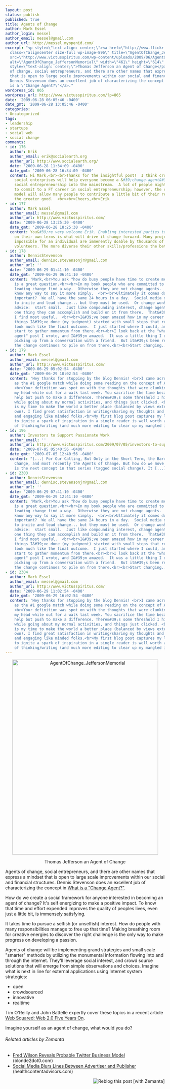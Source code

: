 ```yaml
---
layout: post
status: publish
published: true
title: Agents of Change
author: Mark Essel
author_login: messel
author_email: messel@gmail.com
author_url: http://messel.myopenid.com/
excerpt: "<p style=\"text-align: center;\"><a href=\"http://www.flickr.com/photos/nostri-imago/\"><img
  class=\"aligncenter size-full wp-image-896\" title=\"AgentOfChange_JeffersonMemorial\"
  src=\"http://www.victusspiritus.com/wp-content/uploads/2009/06/AgentOfChange_JeffersonMemorial.jpg\"
  alt=\"AgentOfChange_JeffersonMemorial\" width=\"461\" height=\"614\" /></a></p>\r\n<p
  style=\"text-align: center;\">Thomas Jefferson an Agent of Change</p>\r\n\r\nAgents
  of change, social entrepreneurs, and there are other names that express a mindset
  that is open to large scale improvements within our social and financial structures.
  Dennis Stevenson does an excellent job of characterizing the concept in <a href=\"http://it.toolbox.com/blogs/original-thinking/what-is-a-change-agent-23764\">What
  is a \"Change Agent?\"</a>."
wordpress_id: 865
wordpress_url: http://www.victusspiritus.com/?p=865
date: '2009-06-28 06:05:46 -0400'
date_gmt: '2009-06-28 13:05:46 -0400'
categories:
- Uncategorized
tags:
- leadership
- startups
- social web
- social change
comments:
- id: 176
  author: Erik
  author_email: erik@socialearth.org
  author_url: http://www.socialearth.org/
  date: '2009-06-28 11:34:09 -0400'
  date_gmt: '2009-06-28 16:34:09 -0400'
  content: Hi Mark,<br><br>Thanks for the insightful post!  I think crowd-sourcing
    social enterprises will help everyone become a &#39;change-agent&#39; and bring
    social entrepreneurship into the mainstream.  A lot of people might not be able
    to commit to a FT career in social entrepreneurship; however, the crowd-sourced
    model will allow many people to contribute a little bit of their resources to
    the greater good.  <br><br>Cheers,<br>Erik
- id: 177
  author: Mark Essel
  author_email: messel@gmail.com
  author_url: http://www.victusspiritus.com/
  date: '2009-06-28 13:25:30 -0400'
  date_gmt: '2009-06-28 18:25:30 -0400'
  content: You&#39;re very welcome Erik. Enabling interested parties to contribute
    on their own terms is what will drive it change forward. Many projects that were
    impossible for an individual are immenently doable by thousands of enthusiastic
    volunteers. The more diverse their other skills/professions the better!
- id: 178
  author: DennisStevenson
  author_email: dennisc.stevensonjr@gmail.com
  author_url: ''
  date: '2009-06-29 01:41:10 -0400'
  date_gmt: '2009-06-29 06:41:10 -0400'
  content: 'Mark,<br>You ask "how do busy people have time to create meaningful change?"  This
    is a great question.<br><br>In my book people who are committed to change and
    leading change find a way.  Otherwise they are not change agents.  I don&#39;t
    know any way to say it more simply.  <br><br>Ultimately it comes down to priorities.  What&#39;s
    important?  We all have the same 24 hours in a day.  Social media gives us tools
    to incite and lead change... but they must be used.  Or change won&#39;t happen.<br><br>My
    advice:  start small.  Just like compounding interest, change agents begin with
    one thing they can accomplish and build on it from there.  That&#39;s a strategy
    I find most useful.  <br><br>I&#39;ve been amazed how in my career all the great
    things I&#39;ve done (my judgment) started with small steps that really didn&#39;t
    look much like the final outcome.  I just started where I could, and let my intentions
    start to gather momentum from there.<br><br>I look back at the "what is a change
    agent" post I wrote, and I&#39;m amazed.  It was a little thing I did one day,
    picking up from a conversation with a friend.  But it&#39;s been read many times...
    the change continues to pile on from there.<br><br>Start changing...'
- id: 179
  author: Mark Essel
  author_email: messel@gmail.com
  author_url: http://www.victusspiritus.com/
  date: '2009-06-29 05:02:54 -0400'
  date_gmt: '2009-06-29 10:02:54 -0400'
  content: 'Hey thanks for stopping by the blog Dennis! <br>I came across your post
    as the #1 google match while doing some reading on the concept of Agents of Change.
    <br>Your definition was spot on with the thoughts that were clunking around in
    my head while out for a walk last week. You sacrifice the time because you can&#39;t
    help but push to make a difference. There&#39;s some threshold I hit last year
    while going about my normal activities, and things just clicked. <br>This is it.<br>This
    is my time to make the world a better place (balanced by views external to my
    own). I find great satisfaction in writing/sharing my thoughts and interacting
    and engaging like minded folks.<br>My first blog post captures my long term plan,
    to ignite a spark of inspiration in a single reader is well worth all the hours
    of thinking/writing (and much more editing to clear up my mangled ideas).'
- id: 196
  author: Investors to Support Passionate Work
  author_email: ''
  author_url: http://www.victusspiritus.com/2009/07/05/investors-to-support-passionate-work/
  date: '2009-07-05 05:40:56 -0400'
  date_gmt: '2009-07-05 12:40:56 -0400'
  content: "[...] For Our Calling, But Only in the Short Term, the Barriers to Social
    Change, and most recently the Agents of Change. But how do we move forward? This
    is the next concept in that series (tagged social change). It [...]"
- id: 2303
  author: DennisStevenson
  author_email: dennisc.stevensonjr@gmail.com
  author_url: ''
  date: '2009-06-29 07:41:10 -0400'
  date_gmt: '2009-06-29 12:41:10 -0400'
  content: 'Mark,<br>You ask "how do busy people have time to create meaningful change?"  This
    is a great question.<br><br>In my book people who are committed to change and
    leading change find a way.  Otherwise they are not change agents.  I don&#39;t
    know any way to say it more simply.  <br><br>Ultimately it comes down to priorities.  What&#39;s
    important?  We all have the same 24 hours in a day.  Social media gives us tools
    to incite and lead change... but they must be used.  Or change won&#39;t happen.<br><br>My
    advice:  start small.  Just like compounding interest, change agents begin with
    one thing they can accomplish and build on it from there.  That&#39;s a strategy
    I find most useful.  <br><br>I&#39;ve been amazed how in my career all the great
    things I&#39;ve done (my judgment) started with small steps that really didn&#39;t
    look much like the final outcome.  I just started where I could, and let my intentions
    start to gather momentum from there.<br><br>I look back at the "what is a change
    agent" post I wrote, and I&#39;m amazed.  It was a little thing I did one day,
    picking up from a conversation with a friend.  But it&#39;s been read many times...
    the change continues to pile on from there.<br><br>Start changing...'
- id: 2304
  author: Mark Essel
  author_email: messel@gmail.com
  author_url: http://www.victusspiritus.com/
  date: '2009-06-29 11:02:54 -0400'
  date_gmt: '2009-06-29 16:02:54 -0400'
  content: 'Hey thanks for stopping by the blog Dennis! <br>I came across your post
    as the #1 google match while doing some reading on the concept of Agents of Change.
    <br>Your definition was spot on with the thoughts that were clunking around in
    my head while out for a walk last week. You sacrifice the time because you can&#39;t
    help but push to make a difference. There&#39;s some threshold I hit last year
    while going about my normal activities, and things just clicked. <br>This is it.<br>This
    is my time to make the world a better place (balanced by views external to my
    own). I find great satisfaction in writing/sharing my thoughts and interacting
    and engaging like minded folks.<br>My first blog post captures my long term plan,
    to ignite a spark of inspiration in a single reader is well worth all the hours
    of thinking/writing (and much more editing to clear up my mangled ideas).'
---
```

<p style="text-align: center;"><a href="http://www.flickr.com/photos/nostri-imago/"><img class="aligncenter size-full wp-image-896" title="AgentOfChange_JeffersonMemorial" src="http://www.victusspiritus.com/wp-content/uploads/2009/06/AgentOfChange_JeffersonMemorial.jpg" alt="AgentOfChange_JeffersonMemorial" width="461" height="614" /></a></p>
<p style="text-align: center;">Thomas Jefferson an Agent of Change</p>
<p>Agents of change, social entrepreneurs, and there are other names that express a mindset that is open to large scale improvements within our social and financial structures. Dennis Stevenson does an excellent job of characterizing the concept in <a href="http://it.toolbox.com/blogs/original-thinking/what-is-a-change-agent-23764">What is a "Change Agent?"</a>.<a id="more"></a><a id="more-865"></a></p>
<p>How do we create a social framework for anyone interested in becoming an agent of change? It's self energizing to make a positive impact. To know that time and effort expended improves the quality of peoples lives, even just a little bit, is immensely satisfying.</p>
<p>It takes time to pursue a selfish (or unselfish) interest. How do people with many responsibilities manage to free up that time? Making breathing room for creative energies to discover the right challenge is the only way to make progress on developing a passion.</p>
<p>Agents of change will be implementing grand strategies and small scale "smarter" methods by utilizing the monumental information flowing into and through the internet. They'll leverage social interest, and crowd source solutions that will emerge from simple observations and choices. Imagine what is next in line for external applications using Internet system strategies:</p>
<ul>
<li>open</li>
<li>crowdsourced</li>
<li>innovative</li>
<li>realtime</li>
</ul>
<p>Tim O'Reilly and John Battelle expertly cover these topics in a recent article <a href="http://www.web2summit.com/web2009/public/schedule/detail/10194">Web Squared: Web 2.0 Five Years On</a>.</p>
<p>Imagine yourself as an agent of change, what would you do?</p>
<h6 class="zemanta-related-title" style="font-size: 1em;">Related articles by Zemanta</h6>
<ul class="zemanta-article-ul">
<li class="zemanta-article-ul-li"><a href="http://www.blonde2dot0.com/blog/2009/06/22/fred-wilson-reveals-probable-twitter-business-model/"> Fred Wilson Reveals Probable Twitter Business Model </a> (blonde2dot0.com)</li>
<li class="zemanta-article-ul-li"><a href="http://www.healthcontentadvisors.com/2009/05/05/social-media-blurs-lines-between-advertiser-and-publisher/"> Social Media Blurs Lines Between Advertiser and Publisher </a> (healthcontentadvisors.com)</li>
</ul>
<div class="zemanta-pixie" style="margin-top: 10px; height: 15px;"><a class="zemanta-pixie-a" title="Reblog this post [with Zemanta]" href="http://reblog.zemanta.com/zemified/85171364-a637-4cc3-8c76-01c980bc6aa4/"><img class="zemanta-pixie-img" style="border: none; float: right;" src="http://img.zemanta.com/reblog_e.png?x-id=85171364-a637-4cc3-8c76-01c980bc6aa4" alt="Reblog this post [with Zemanta]" /></a><span class="zem-script more-related pretty-attribution"><script src="http://static.zemanta.com/readside/loader.js" type="text/javascript"></script></span></div>

